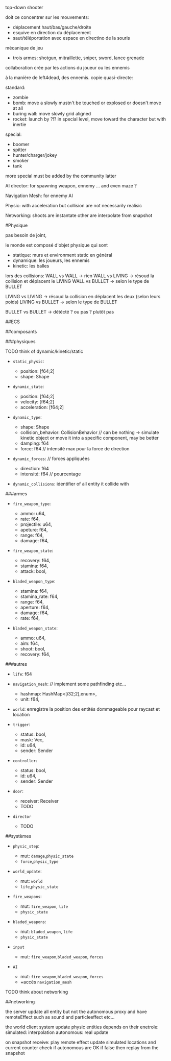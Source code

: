 top-down shooter

doit ce concentrer sur les mouvements:
- déplacement haut/bas/gauche/droite
- esquive en direction du déplacement
- saut/téléportation avec espace en directino de la souris

<!-- mécanique de jeu qui se fait à plusieur en collaboration ? -->
<!-- - lien avec des ressorts -->
<!-- - trois armes qui tirs entre les joueurs: -->
<!--   - shotgun: nettoie la zone d'un coup. -->
<!--   - mitraillette: idem mais sur la longueur. -->
<!--   - sniper: tir extremement précis pour faire des "headshot" -->

mécanique de jeu
- trois armes: shotgun, mitraillette, sniper, sword, lance grenade

collaboration crée par les actions du joueur ou les ennemis

à la manière de left4dead, des ennemis.
copie quasi-directe:

standard:
- zombie
- bomb: move a slowly mustn't be touched or explosed or doesn't move at all
- buring wall: move slowly grid aligned
- rocket: launch by ?!? in special level, move toward the character but with inertie

special:
- boomer
- spitter
- hunter/charger/jokey
- smoker
- tank

more special must be added by the community latter

AI director: for spawning weapon, ennemy ... and even maze ?

Navigation Mesh: for ennemy AI

Physic: with acceleration but collision are not necessarily realisic

Networking: shoots are instantate other are interpolate from snapshot

#Physique

pas besoin de joint,

le monde est composé d'objet physique qui sont
- statique: murs et environment static en général
- dynamique: les joueurs, les ennemis
- kinetic: les balles

lors des collisions:
WALL vs WALL -> rien
WALL vs LIVING -> résoud la collision et déplacent le LIVING
WALL vs BULLET -> selon le type de BULLET

LIVING vs LIVING -> résoud la collision en déplacent les deux (selon leurs poids)
LIVING vs BULLET -> selon le type de BULLET

BULLET vs BULLET -> détécté ? ou pas ? plutôt pas

##ECS

##composants

###physiques

TODO think of dynamic/kinetic/static

- `static_physic`:
  - position: [f64;2]
  - shape: Shape

- `dynamic_state`:
  - position: [f64;2]
  - velocity: [f64;2]
  - acceleration: [f64;2]

- `dynamic_type`:
  - shape: Shape
  - collision\_behavior: CollisionBehavior // can be nothing -> simulate kinetic object or move it into a specific component, may be better
  - damping: f64
  - force: f64 // intensité max pour la force de direction

- `dynamic_forces`: // forces appliquées
  - direction: f64
  - intensité: f64 // pourcentage
<!-- - `impulses`: impulsions appliquées sur une itération seulement (par exemple coup d'un zombie): -->

- `dynamic_collisions`: identifier of all entity it collide with

###armes

- `fire_weapon_type`:
  - ammo: u64,
  - rate: f64,
  - projectile: u64,
  - apeture: f64,
  - range: f64,
  - damage: f64,

- `fire_weapon_state`:
  - recovery: f64,
  - stamina: f64,
  - attack: bool,

- `bladed_weapon_type`:
  - stamina: f64,
  - stamina\_rate: f64,
  - range: f64,
  - aperture: f64,
  - damage: f64,
  - rate: f64,

- `bladed_weapon_state`:
  - ammo: u64,
  - aim: f64,
  - shoot: bool,
  - recovery: f64,

###autres

- `life`: f64

- `navigation_mesh`: // implement some pathfinding etc...
  - hashmap: HashMap<[i32;2],enum>,
  - unit: f64,

- `world`: enregistre la position des entités dommageable pour raycast et location
- `trigger`:
  - status: bool,
  - mask: Vec<TypeId>,
  - id: u64,
  - sender: Sender<bool>

- `controller`:
  - status: bool,
  - id: u64,
  - sender: Sender<bool>

- `door`:
  - receiver: Receiver<bool>
  - TODO

- `director`
  - TODO

##systèmes

- `physic_step`:
  - mut: `damage`,`physic_state`
  - `force`,`physic_type`

- `world_update`:
  - mut: `world`
  - `life`,`physic_state`

- `fire_weapons`:
  - mut: `fire_weapon`, `life`
  - `physic_state`
- `bladed_weapons`:
  - mut: `bladed_weapon`, `life`
  - `physic_state`

- `input`
  - mut: `fire_weapon`,`bladed_weapon`, `forces`

- `AI`
  - mut: `fire_weapon`,`bladed_weapon`, `forces`
  - +accès `navigation_mesh`

TODO think about networking

##networking

the server update all entity but not the autonomous proxy
and have remoteEffect such as sound and particleeffect etc...

the world client system update physic entities depends on their enetrole:
simulated: interpolation
autonomous: real update

on snapshot receive:
play remote effect
update simulated locations and current counter
check if autonomous are OK if false then replay from the snapshot

